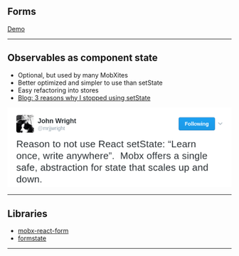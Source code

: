 ## Forms

[Demo](https://jsfiddle.net/mweststrate/zhea3d1z/)

---

## Observables as component state

* Optional, but used by many MobXites
* Better optimized and simpler to use than setState
* Easy refactoring into stores
* [Blog: 3 reasons why I stopped using setState](https://medium.com/@mweststrate/3-reasons-why-i-stopped-using-react-setstate-ab73fc67a42e#.pcvfrim32)

![setstate](img/setstate.png)

---

## Libraries

* [mobx-react-form](https://github.com/foxhound87/mobx-react-form)
* [formstate](https://github.com/formstate/formstate)

---

